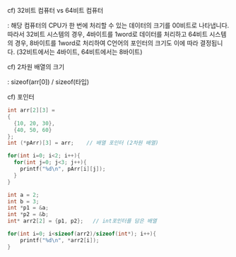cf) 32비트 컴퓨터 vs 64비트 컴퓨터

: 해당 컴퓨터의 CPU가 한 번에 처리할 수 있는 데이터의 크기를 00비트로 나타냅니다. 따라서 32비트 시스템의 경우, 4바이트를 1word로 데이터를 처리하고 64비트 시스템의 경우, 8바이트를 1word로 처리하여 C언어의 포인터의 크기도 이에 따라 결정됩니다. (32비트에서는 4바이트, 64비트에서는 8바이트)

cf) 2차원 배열의 크기

: sizeof(arr[0]) / sizeof(타입)

cf) 포인터

```c
int arr[2][3] = 			
{
  {10, 20, 30},
  {40, 50, 60}
};
int (*pArr)[3] = arr;    // 배열 포인터 (2차원 배열)

for(int i=0; i<2; i++){
  for(int j=0; j<3; j++){
    printf("%d\n", pArr[i][j]);
  }
}
```

```c
int a = 2;
int b = 3;
int *p1 = &a;
int *p2 = &b;
int* arr2[2] = {p1, p2};   // int포인터를 담은 배열

for(int i=0; i<sizeof(arr2)/sizeof(int*); i++){
	printf("%d\n", *arr2[i]);
}
```



